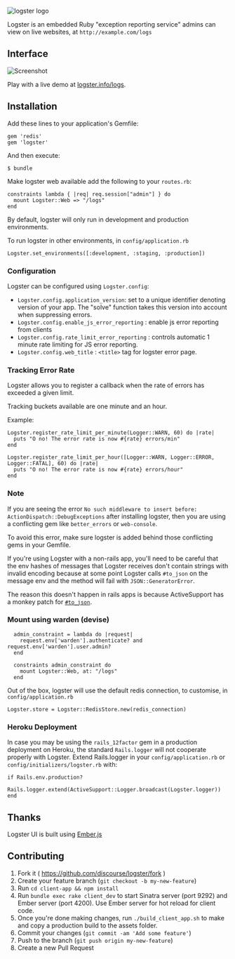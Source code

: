![logster logo](https://raw.githubusercontent.com/discourse/logster/master/website/images/logo-logster-cropped-small.png)

Logster is an embedded Ruby "exception reporting service" admins can view on live websites, at `http://example.com/logs`

## Interface

![Screenshot](https://raw.githubusercontent.com/discourse/logster/master/website/images/logster-screenshot.png)

Play with a live demo at [logster.info/logs](http://logster.info/logs).

## Installation

Add these lines to your application's Gemfile:

    gem 'redis'
    gem 'logster'

And then execute:

    $ bundle

Make logster web available add the following to your `routes.rb`:

```
constraints lambda { |req| req.session["admin"] } do
  mount Logster::Web => "/logs"
end
```

By default, logster will only run in development and production environments.

To run logster in other environments, in `config/application.rb`

```
Logster.set_environments([:development, :staging, :production])
```

### Configuration

Logster can be configured using `Logster.config`:

- `Logster.config.application_version`: set to a unique identifier denoting version of your app. The "solve" function takes this version into account when suppressing errors.
- `Logster.config.enable_js_error_reporting` : enable js error reporting from clients
- `Logster.config.rate_limit_error_reporting` : controls automatic 1 minute rate limiting for JS error reporting.
- `Logster.config.web_title` : `<title>` tag for logster error page.

### Tracking Error Rate
Logster allows you to register a callback when the rate of errors has exceeded
a given limit.

Tracking buckets available are one minute and an hour.

Example:
```
Logster.register_rate_limit_per_minute(Logger::WARN, 60) do |rate|
  puts "O no! The error rate is now #{rate} errors/min"
end

Logster.register_rate_limit_per_hour([Logger::WARN, Logger::ERROR, Logger::FATAL], 60) do |rate|
  puts "O no! The error rate is now #{rate} errors/hour"
end
```

### Note
If you are seeing the error `No such middleware to insert before: ActionDispatch::DebugExceptions` after installing logster,
then you are using a conflicting gem like `better_errors` or `web-console`.

To avoid this error, make sure logster is added behind those conflicting gems in your Gemfile.

If you're using Logster with a non-rails app, you'll need to be careful that the env hashes of messages that Logster receives don't contain strings with invalid encoding because at some point Logster calls `#to_json` on the message env and the method will fail with `JSON::GeneratorError`.

The reason this doesn't happen in rails apps is because ActiveSupport has a monkey patch for [`#to_json`](https://github.com/rails/rails/blob/master/activesupport/lib/active_support/core_ext/object/json.rb).

### Mount using warden (devise)
```
  admin_constraint = lambda do |request|
    request.env['warden'].authenticate? and request.env['warden'].user.admin?
  end

  constraints admin_constraint do
    mount Logster::Web, at: "/logs"
  end
```

Out of the box, logster will use the default redis connection, to customise, in `config/application.rb`

```
Logster.store = Logster::RedisStore.new(redis_connection)
```

### Heroku Deployment
In case you may be using the `rails_12factor` gem in a production deployment on Heroku, the standard `Rails.logger` will not cooperate properly with Logster. Extend Rails.logger in your `config/application.rb` or `config/initializers/logster.rb` with:
```
if Rails.env.production?
    Rails.logger.extend(ActiveSupport::Logger.broadcast(Logster.logger))
end
```

## Thanks

Logster UI is built using [Ember.js](http://emberjs.com/)

## Contributing

1. Fork it ( https://github.com/discourse/logster/fork )
2. Create your feature branch (`git checkout -b my-new-feature`)
3. Run `cd client-app && npm install`
4. Run `bundle exec rake client_dev` to start Sinatra server (port 9292) and Ember server (port 4200). Use Ember server for hot reload for client code.
5. Once you're done making changes, run `./build_client_app.sh` to make and copy a production build to the assets folder.
6. Commit your changes (`git commit -am 'Add some feature'`)
7. Push to the branch (`git push origin my-new-feature`)
8. Create a new Pull Request
